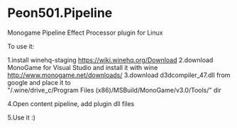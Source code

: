 # Peon501.Pipeline
Monogame Pipeline Effect Processor plugin for Linux

To use it:

1.install winehq-staging 
https://wiki.winehq.org/Download
2.download MonoGame for Visual Studio and install it with wine
http://www.monogame.net/downloads/
3.download d3dcompiler_47.dll from google and place it to  
"/.wine/drive_c/Program Files (x86)/MSBuild/MonoGame/v3.0/Tools/" dir

4.Open content pipeline, add plugin dll files

5.Use it :)
